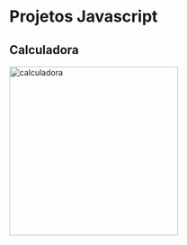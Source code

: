 <h1> Projetos Javascript </h1>

<h2> Calculadora </h2>

<img src="https://user-images.githubusercontent.com/87573956/180623326-30c79cb4-e517-4f6b-b55b-29d4c60101ad.png" alt="calculadora" width="300"/>
